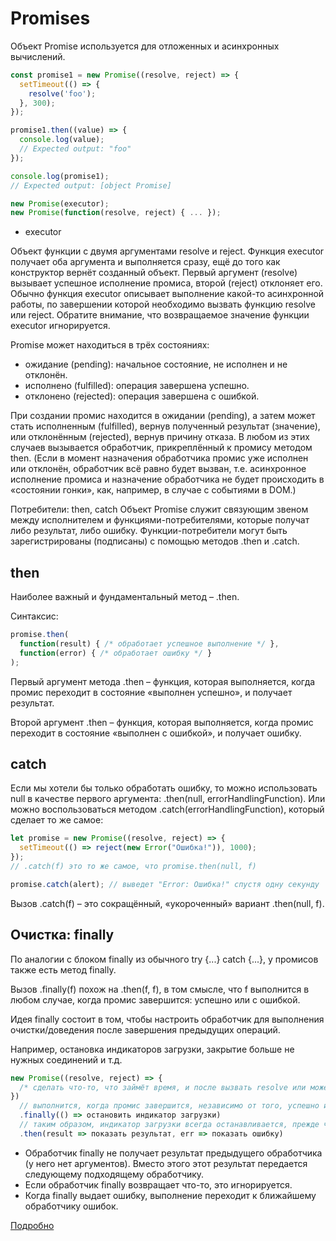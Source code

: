 # Promises

Объект Promise используется для отложенных и асинхронных вычислений.

```JavaScript
const promise1 = new Promise((resolve, reject) => {
  setTimeout(() => {
    resolve('foo');
  }, 300);
});

promise1.then((value) => {
  console.log(value);
  // Expected output: "foo"
});

console.log(promise1);
// Expected output: [object Promise]
```

```JavaScript
new Promise(executor);
new Promise(function(resolve, reject) { ... });
```

- executor

Объект функции с двумя аргументами resolve и reject. Функция executor получает оба аргумента и выполняется сразу, ещё до того как конструктор вернёт созданный объект. Первый аргумент (resolve) вызывает успешное исполнение промиса, второй (reject) отклоняет его. Обычно функция executor описывает выполнение какой-то асинхронной работы, по завершении которой необходимо вызвать функцию resolve или reject. Обратите внимание, что возвращаемое значение функции executor игнорируется.

Promise может находиться в трёх состояниях:

- ожидание (pending): начальное состояние, не исполнен и не отклонён.
- исполнено (fulfilled): операция завершена успешно.
- отклонено (rejected): операция завершена с ошибкой.

При создании промис находится в ожидании (pending), а затем может стать исполненным (fulfilled), вернув полученный результат (значение), или отклонённым (rejected), вернув причину отказа. В любом из этих случаев вызывается обработчик, прикреплённый к промису методом then. (Если в момент назначения обработчика промис уже исполнен или отклонён, обработчик всё равно будет вызван, т.е. асинхронное исполнение промиса и назначение обработчика не будет происходить в «состоянии гонки», как, например, в случае с событиями в DOM.)

Потребители: then, catch
Объект Promise служит связующим звеном между исполнителем и функциями-потребителями, которые получат либо результат, либо ошибку. Функции-потребители могут быть зарегистрированы (подписаны) с помощью методов .then и .catch.

## then

Наиболее важный и фундаментальный метод – .then.

Синтаксис:

```JavaScript
promise.then(
  function(result) { /* обработает успешное выполнение */ },
  function(error) { /* обработает ошибку */ }
);
```

Первый аргумент метода .then – функция, которая выполняется, когда промис переходит в состояние «выполнен успешно», и получает результат.

Второй аргумент .then – функция, которая выполняется, когда промис переходит в состояние «выполнен с ошибкой», и получает ошибку.

## catch

Если мы хотели бы только обработать ошибку, то можно использовать null в качестве первого аргумента: .then(null, errorHandlingFunction). Или можно воспользоваться методом .catch(errorHandlingFunction), который сделает то же самое:

```JavaScript
let promise = new Promise((resolve, reject) => {
  setTimeout(() => reject(new Error("Ошибка!")), 1000);
});
// .catch(f) это то же самое, что promise.then(null, f)

promise.catch(alert); // выведет "Error: Ошибка!" спустя одну секунду
```

Вызов .catch(f) – это сокращённый, «укороченный» вариант .then(null, f).

## Очистка: finally

По аналогии с блоком finally из обычного try {...} catch {...}, у промисов также есть метод finally.

Вызов .finally(f) похож на .then(f, f), в том смысле, что f выполнится в любом случае, когда промис завершится: успешно или с ошибкой.

Идея finally состоит в том, чтобы настроить обработчик для выполнения очистки/доведения после завершения предыдущих операций.

Например, остановка индикаторов загрузки, закрытие больше не нужных соединений и т.д.

```JavaScript
new Promise((resolve, reject) => {
  /* сделать что-то, что займёт время, и после вызвать resolve или может reject */
})
  // выполнится, когда промис завершится, независимо от того, успешно или нет
  .finally(() => остановить индикатор загрузки)
  // таким образом, индикатор загрузки всегда останавливается, прежде чем мы продолжим
  .then(result => показать результат, err => показать ошибку)
```

- Обработчик finally не получает результат предыдущего обработчика (у него нет аргументов). Вместо этого этот результат передается следующему подходящему обработчику.
- Если обработчик finally возвращает что-то, это игнорируется.
- Когда finally выдает ошибку, выполнение переходит к ближайшему обработчику ошибок.

[Подробно](https://discocode.ru/content/js/advanced-js/promise-fetch_api)
